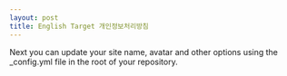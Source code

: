 ```yaml
---
layout: post
title: English Target 개인정보처리방침
---
```


Next you can update your site name, avatar and other options using the _config.yml file in the root of your repository.
